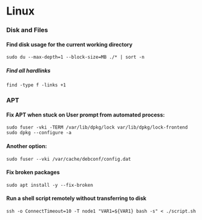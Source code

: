 # Linux

### Disk and Files

#### Find disk usage for the current working directory
```shell
sudo du --max-depth=1 --block-size=MB ./* | sort -n
```
##### Find all hardlinks
```shell
find -type f -links +1
```

### APT

#### Fix APT when stuck on User prompt from automated process: 
```shell
sudo fuser -vki -TERM /var/lib/dpkg/lock var/lib/dpkg/lock-frontend
sudo dpkg --configure -a
```

#### Another option:
```shell
sudo fuser --vki /var/cache/debconf/config.dat
```

#### Fix broken packages 
```shell
sudo apt install -y --fix-broken
```

#### Run a shell script remotely without transferring to disk
```shell
ssh -o ConnectTimeout=10 -T node1 "VAR1=${VAR1} bash -s" < ./script.sh
```
